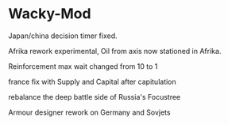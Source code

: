 # Wacky-Mod

Japan/china decision timer fixed.

Afrika rework experimental, Oil from axis now stationed in Afrika.

Reinforcement max wait changed from 10 to 1

france fix with Supply and Capital after capitulation

rebalance the deep battle side of Russia's Focustree

Armour designer rework on Germany and Sovjets
